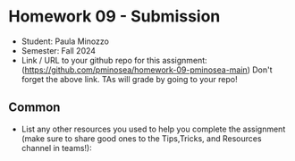 # Homework 09 - Submission


* Student: Paula Minozzo
* Semester: Fall 2024
* Link / URL to your github repo for this assignment: 
  (https://github.com/pminosea/homework-09-pminosea-main)
Don't forget the above link. TAs will grade by going to your repo!

## Common

* List any other resources you used to help you complete the assignment (make sure to share good ones to the Tips,Tricks, and Resources channel in teams!):
  

